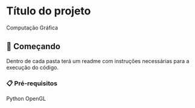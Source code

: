 # Título do projeto

Computação Gráfica

## 🚀 Começando

Dentro de cada pasta terá um readme com instruções necessárias para a execução do código.

### 📋 Pré-requisitos

Python
OpenGL